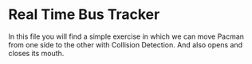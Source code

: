 <html>
<h1>Real Time Bus Tracker</h1>
  <p>In this file you will find a simple exercise in which we can move Pacman from one side to the other with Collision Detection. And also opens and closes its mouth. </p>
  <pre>
  <code>
    <html>
    <script>
        var pos = 0;
        let pageWidth = window.innerWidth;
        const pacArray = [
            ['PacMan1.png', 'PacMan2.png'],
            ['PacMan3.png', 'PacMan4.png']
        ];
        var direction = 0;
        var focus = 0;

        function Run() {
            function Start() {
                let img = document.getElementById("PacMan");
                let imgWidth = img.width
                focus = (focus + 1) % 2;
                direction = checkPageBounds(direction, img.style.left);
                img.src = pacArray[direction][focus];
                if (direction) {
                    pos -= 20;
                    img.style.left = pos + "px";
                } else {
                    pos += 20;
                    img.style.left = pos + 'px';
                }
            // Use setTimeout to call Run every 200 millesecs
            console.log(direction);
            console.log(img.style.left +' '+ img.width);
            }
            setInterval(Start,100);
        }

        function checkPageBounds(direction, imgWidth) {
            //
            // Complete this to reverse direction on hitting page bounds
            //
            if(parseInt(imgWidth) > (pageWidth-200)){
                direction = 1;
            }
            if(parseInt(imgWidth) < 20){
                direction = 0;
            }
            return direction;
        }
    </SCRIPT>

    <body>
        <img id="PacMan" src="PacMan1.png" width='200' onclick="Run()" style="position:absolute"> </img>
    </body>  
  </code>
  </pre>
  
  <h1> Usage and Support </h1>
  <p>In order to use this code, you only need to have 4 Pacman images, two from right to left with open and closed mouth and two from left to right with open and closed mouth.</p>
  <p> The program has two functions </p>
  <ul>
    <li>Run() function: This will contain all necessarry logic to move Pacman from one side to the other.</li>
    <li>checkPageBounds() function: This function will check whether Pacman goes forward or reverse according to page width boundaries.</li>
  </ul>
  <p>For more detailed information, contact me at grojas.s@ucb.edu.bo</p>
</html>
